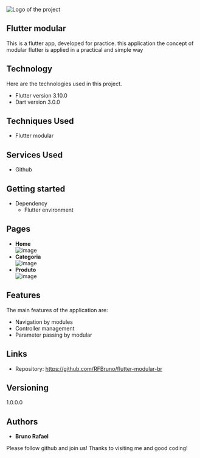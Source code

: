 
![Logo of the project](https://firebasestorage.googleapis.com/v0/b/portfolio-a7442.appspot.com/o/profile%20github%20images%2Fgithubcapa.png?alt=media&token=091ec4e2-aa66-4b89-a768-6c1a026a262e)


## Flutter modular
This is a flutter app, developed for practice.
this application the concept of modular flutter is applied in a practical and simple way

## Technology 

Here are the technologies used in this project.

* Flutter version  3.10.0
* Dart version 3.0.0

## Techniques Used
* Flutter modular


## Services Used

* Github

## Getting started

* Dependency
  - Flutter environment   

## Pages
* **Home** <br> ![image](https://github.com/RFBruno/flutter-modular-br/assets/42716180/f00d37f1-80e1-464e-b8c9-c080bf98a0cf)
* **Categoria** <br> ![image](https://github.com/RFBruno/flutter-modular-br/assets/42716180/1ec97238-5e18-4233-a38b-435d7cbd3394)
* **Produto** <br>![image](https://github.com/RFBruno/flutter-modular-br/assets/42716180/0dd06c1f-b6b4-4096-a131-97dbf5960912)

## Features

The main features of the application are:

 - Navigation by modules
 - Controller management
 - Parameter passing by modular


## Links
  - Repository: https://github.com/RFBruno/flutter-modular-br

  ## Versioning

  1.0.0.0


  ## Authors

  * **Bruno Rafael** 

  Please follow github and join us!
  Thanks to visiting me and good coding!
